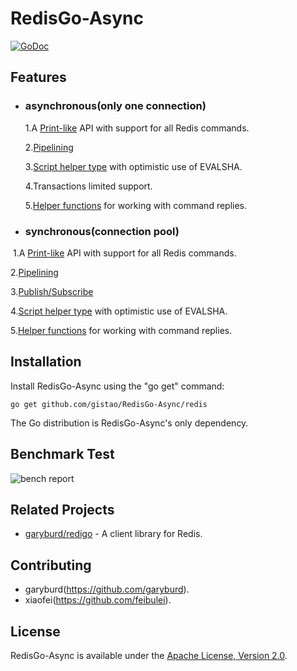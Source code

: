 RedisGo-Async
======

[![GoDoc](http://godoc.org/github.com/gistao/RedisGo-Async/redis?status.svg)](http://godoc.org/github.com/gistao/RedisGo-Async/redis)

Features
------------

* ### asynchronous(only one connection)
  1.A [Print-like](http://godoc.org/github.com/gistao/RedisGo-Async/redis#hdr-Executing_Commands) API with support for all Redis commands.

  2.[Pipelining](http://godoc.org/github.com/gistao/RedisGo-Async/redis#hdr-Pipelining)
  
  3.[Script helper type](http://godoc.org/github.com/gistao/RedisGo-Async/redis#Script) with optimistic use of EVALSHA.
  
  4.Transactions limited support.

  5.[Helper functions](http://godoc.org/github.com/gistao/RedisGo-Async/redis#hdr-Reply_Helpers) for working with command replies.


* ### synchronous(connection pool)
  1.A [Print-like](http://godoc.org/github.com/gistao/RedisGo-Async/redis#hdr-Executing_Commands) API with support for all Redis commands.

  2.[Pipelining](http://godoc.org/github.com/gistao/RedisGo-Async/redis#hdr-Pipelining)
  
  3.[Publish/Subscribe](http://godoc.org/github.com/gistao/RedisGo-Async/redis#hdr-Publish_and_Subscribe)
  
  4.[Script helper type](http://godoc.org/github.com/gistao/RedisGo-Async/redis#Script) with optimistic use of EVALSHA.
  
  5.[Helper functions](http://godoc.org/github.com/gistao/RedisGo-Async/redis#hdr-Reply_Helpers) for working with command replies.
  

Installation
------------

Install RedisGo-Async using the "go get" command:

    go get github.com/gistao/RedisGo-Async/redis

The Go distribution is RedisGo-Async's only dependency.


Benchmark Test
------------
![bench report](https://github.com/gistao/RedisGo-Async/blob/master/bench/bench.png "Title")


Related Projects
----------------

- [garyburd/redigo](https://github.com/garyburd/redigo) - A client library for Redis.


Contributing
------------

* garyburd(https://github.com/garyburd).
* xiaofei(https://github.com/feibulei).


License
-------

RedisGo-Async is available under the [Apache License, Version 2.0](http://www.apache.org/licenses/LICENSE-2.0.html).
